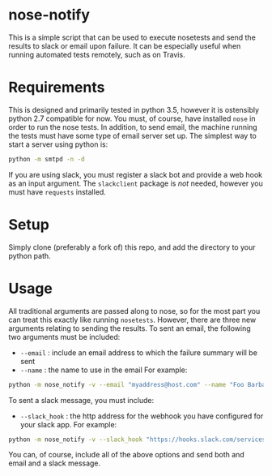 # nose-notify
This is a simple script that can be used to execute nosetests and send the results to slack or email upon failure. It can be especially useful when running automated tests remotely, such as on Travis.

# Requirements
This is designed and primarily tested in python 3.5, however it is ostensibly python 2.7 compatible for now. You must, of course, have installed `nose` in order to run the nose tests. In addition, to send email, the machine running the tests must have some type of email server set up. The simplest way to start a server using python is:
```bash
python -m smtpd -n -d
```
If you are using slack, you must register a slack bot and provide a web hook as an input argument. The `slackclient` package is *not* needed, however you must have `requests` installed.

# Setup
Simply clone (preferably a fork of) this repo, and add the directory to your python path.

# Usage
All traditional arguments are passed along to nose, so for the most part you can treat this exactly like running `nosetests`. However, there are three new arguments relating to sending the results. To sent an email, the following two arguments must be included:
- `--email` : include an email address to which the failure summary will be sent
- `--name` : the name to use in the email
For example:
```bash
python -m nose_notify -v --email "myaddress@host.com" --name "Foo Barbaz"
```

To sent a slack message, you must include:
- `--slack_hook` : the http address for the webhook you have configured for your slack app.
For example:
```bash
python -m nose_notify -v --slack_hook "https://hooks.slack.com/services/SPECIAL/IDENTIFICATION/STRINGS
```
You can, of course, include all of the above options and send both and email and a slack message.
